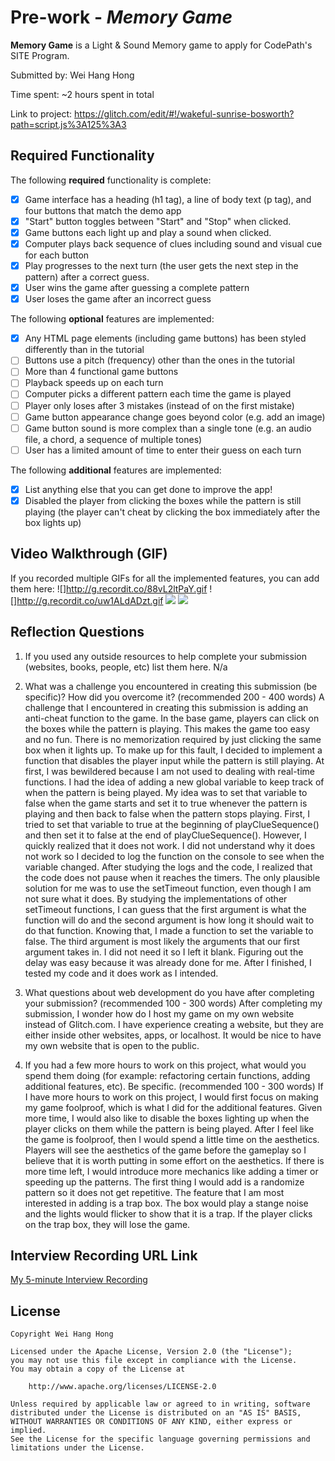 # Pre-work - *Memory Game*

**Memory Game** is a Light & Sound Memory game to apply for CodePath's SITE Program. 

Submitted by: Wei Hang Hong

Time spent: ~2 hours spent in total

Link to project: https://glitch.com/edit/#!/wakeful-sunrise-bosworth?path=script.js%3A125%3A3

## Required Functionality

The following **required** functionality is complete:

* [x] Game interface has a heading (h1 tag), a line of body text (p tag), and four buttons that match the demo app
* [x] "Start" button toggles between "Start" and "Stop" when clicked. 
* [x] Game buttons each light up and play a sound when clicked. 
* [x] Computer plays back sequence of clues including sound and visual cue for each button
* [x] Play progresses to the next turn (the user gets the next step in the pattern) after a correct guess. 
* [x] User wins the game after guessing a complete pattern
* [x] User loses the game after an incorrect guess

The following **optional** features are implemented:

* [x] Any HTML page elements (including game buttons) has been styled differently than in the tutorial
* [ ] Buttons use a pitch (frequency) other than the ones in the tutorial
* [ ] More than 4 functional game buttons
* [ ] Playback speeds up on each turn
* [ ] Computer picks a different pattern each time the game is played
* [ ] Player only loses after 3 mistakes (instead of on the first mistake)
* [ ] Game button appearance change goes beyond color (e.g. add an image)
* [ ] Game button sound is more complex than a single tone (e.g. an audio file, a chord, a sequence of multiple tones)
* [ ] User has a limited amount of time to enter their guess on each turn

The following **additional** features are implemented:

- [x] List anything else that you can get done to improve the app!
- [x] Disabled the player from clicking the boxes while the pattern is still playing (the player can't cheat by clicking the box immediately after the box lights up)

## Video Walkthrough (GIF)

If you recorded multiple GIFs for all the implemented features, you can add them here:
![]http://g.recordit.co/88vL2ltPaY.gif
![]http://g.recordit.co/uw1ALdADzt.gif
![](gif3-link-here)
![](gif4-link-here)

## Reflection Questions
1. If you used any outside resources to help complete your submission (websites, books, people, etc) list them here. 
N/a

2. What was a challenge you encountered in creating this submission (be specific)? How did you overcome it? (recommended 200 - 400 words) 
A challenge that I encountered in creating this submission is adding an anti-cheat function to the game. In the base game, players can click on the boxes while the pattern is playing. This makes the game too easy and no fun. There is no memorization required by just clicking the same box when it lights up. To make up for this fault, I decided to implement a function that disables the player input while the pattern is still playing. At first, I was bewildered because I am not used to dealing with real-time functions. I had the idea of adding a new global variable to keep track of when the pattern is being played. My idea was to set that variable to false when the game starts and set it to true whenever the pattern is playing and then back to false when the pattern stops playing. First, I tried to set that variable to true at the beginning of playClueSequence() and then set it to false at the end of playClueSequence(). However, I quickly realized that it does not work. I did not understand why it does not work so I decided to log the function on the console to see when the variable changed. After studying the logs and the code, I realized that the code does not pause when it reaches the timers. The only plausible solution for me was to use the setTimeout function, even though I am not sure what it does. By studying the implementations of other setTimeout functions, I can guess that the first argument is what the function will do and the second argument is how long it should wait to do that function. Knowing that, I made a function to set the variable to false. The third argument is most likely the arguments that our first argument takes in. I did not need it so I left it blank. Figuring out the delay was easy because it was already done for me. After I finished, I tested my code and it does work as I intended.

3. What questions about web development do you have after completing your submission? (recommended 100 - 300 words) 
After completing my submission, I wonder how do I host my game on my own website instead of Glitch.com. I have experience creating a website, but they are either inside other websites, apps, or localhost. It would be nice to have my own website that is open to the public. 

4. If you had a few more hours to work on this project, what would you spend them doing (for example: refactoring certain functions, adding additional features, etc). Be specific. (recommended 100 - 300 words) 
If I have more hours to work on this project, I would first focus on making my game foolproof, which is what I did for the additional features. Given more time, I would also like to disable the boxes lighting up when the player clicks on them while the pattern is being played. After I feel like the game is foolproof, then I would spend a little time on the aesthetics. Players will see the aesthetics of the game before the gameplay so I believe that it is worth putting in some effort on the aesthetics. If there is more time left, I would introduce more mechanics like adding a timer or speeding up the patterns. The first thing I would add is a randomize pattern so it does not get repetitive. The feature that I am most interested in adding is a trap box. The box would play a stange noise and the lights would flicker to show that it is a trap. If the player clicks on the trap box, they will lose the game. 


## Interview Recording URL Link

[My 5-minute Interview Recording](your-link-here)


## License

    Copyright Wei Hang Hong

    Licensed under the Apache License, Version 2.0 (the "License");
    you may not use this file except in compliance with the License.
    You may obtain a copy of the License at

        http://www.apache.org/licenses/LICENSE-2.0

    Unless required by applicable law or agreed to in writing, software
    distributed under the License is distributed on an "AS IS" BASIS,
    WITHOUT WARRANTIES OR CONDITIONS OF ANY KIND, either express or implied.
    See the License for the specific language governing permissions and
    limitations under the License.
